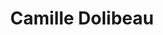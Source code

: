 ---
order: 13
category: residents
layout: post
title: Camille Dolibeau 
profession: violin maker
website: www.camilledolibeau.com
image: /images/residents/camilledolibeau_01.jpg
---